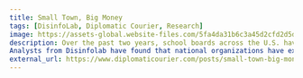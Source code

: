 ```yaml
---
title: Small Town, Big Money
tags: [DisinfoLab, Diplomatic Courier, Research]
image: https://assets-global.website-files.com/5fa4da31b6c3a45d2cfd2d5d/63bc5f267d4d44990e4994c9_element5-digital-T9CXBZLUvic-unsplash.jpg
description: Over the past two years, school boards across the U.S. have emerged as focal points for heated national debates.
Analysts from Disinfolab have found that national organizations have exerted influence in local school board elections in two ways: through both financial and non-financial means.
external_url: https://www.diplomaticourier.com/posts/small-town-big-money
---
```

